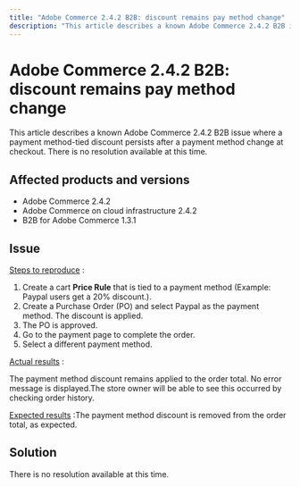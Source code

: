 ```yaml
---
title: "Adobe Commerce 2.4.2 B2B: discount remains pay method change"
description: "This article describes a known Adobe Commerce 2.4.2 B2B issue where a payment method-tied discount persists after a payment method change at checkout. There is no resolution available at this time."
---
```


# Adobe Commerce 2.4.2 B2B: discount remains pay method change

This article describes a known Adobe Commerce 2.4.2 B2B issue where a payment method-tied discount persists after a payment method change at checkout. There is no resolution available at this time.

## Affected products and versions

* Adobe Commerce 2.4.2
* Adobe Commerce on cloud infrastructure 2.4.2
* B2B for Adobe Commerce 1.3.1


## Issue

 <u>Steps to reproduce</u> :

1. Create a cart **Price Rule** that is tied to a payment method (Example: Paypal users get a 20% discount.).
1. Create a Purchase Order (PO) and select Paypal as the payment method. The discount is applied.
1. The PO is approved.
1. Go to the payment page to complete the order.
1. Select a different payment method.

 <u>Actual results</u> :

The payment method discount remains applied to the order total.  No error message is displayed.The store owner will be able to see this occurred by checking order history.

 <u>Expected results</u> :The payment method discount is removed from the order total, as expected.

## Solution

There is no resolution available at this time. 

